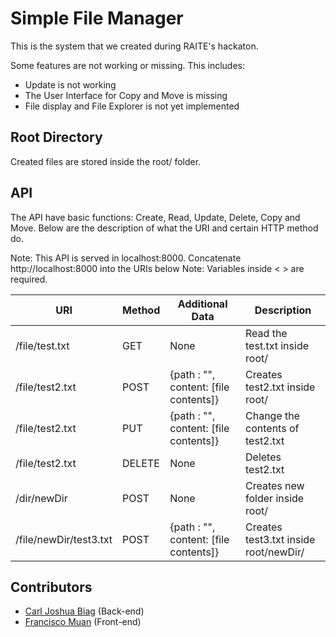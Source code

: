 # Simple File Manager
This is the system that we created during RAITE's hackaton.

Some features are not working or missing. This includes:
* Update is not working
* The User Interface for Copy and Move is missing
* File display and File Explorer is not yet implemented

## Root Directory

Created files are stored inside the root/ folder.

## API

The API have basic functions: Create, Read, Update, Delete, Copy and Move. Below are the description of what the URI and certain HTTP method do.

Note: This API is served in localhost:8000. Concatenate http://localhost:8000 into the URIs below
Note: Variables inside < > are required.

|     URI       |   Method   | Additional Data |   Description   |
| ------------- | ---------- | --------------- | ----------------|
| /file/test.txt | GET | None | Read the test.txt inside root/ |
| /file/test2.txt | POST | {path : "", content: [file contents]} | Creates test2.txt inside root/ |
| /file/test2.txt | PUT | {path : "", content: [file contents]} | Change the contents of test2.txt |
| /file/test2.txt | DELETE | None | Deletes test2.txt |
| /dir/newDir | POST | None | Creates new folder inside root/ |
| /file/newDir/test3.txt | POST | {path : "", content: [file contents]} | Creates test3.txt inside root/newDir/ |

## Contributors

* [Carl Joshua Biag](https://github.com/carljoshua) (Back-end)
* [Francisco Muan](https://github.com/franckiko32)  (Front-end)
